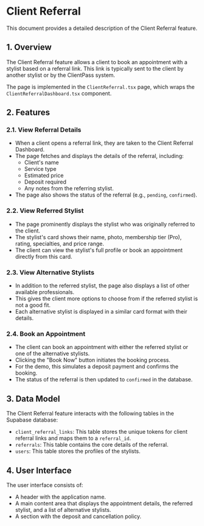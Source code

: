 # Client Referral

This document provides a detailed description of the Client Referral feature.

## 1. Overview

The Client Referral feature allows a client to book an appointment with a stylist based on a referral link. This link is typically sent to the client by another stylist or by the ClientPass system.

The page is implemented in the `ClientReferral.tsx` page, which wraps the `ClientReferralDashboard.tsx` component.

## 2. Features

### 2.1. View Referral Details

- When a client opens a referral link, they are taken to the Client Referral Dashboard.
- The page fetches and displays the details of the referral, including:
    - Client's name
    - Service type
    - Estimated price
    - Deposit required
    - Any notes from the referring stylist.
- The page also shows the status of the referral (e.g., `pending`, `confirmed`).

### 2.2. View Referred Stylist

- The page prominently displays the stylist who was originally referred to the client.
- The stylist's card shows their name, photo, membership tier (Pro), rating, specialties, and price range.
- The client can view the stylist's full profile or book an appointment directly from this card.

### 2.3. View Alternative Stylists

- In addition to the referred stylist, the page also displays a list of other available professionals.
- This gives the client more options to choose from if the referred stylist is not a good fit.
- Each alternative stylist is displayed in a similar card format with their details.

### 2.4. Book an Appointment

- The client can book an appointment with either the referred stylist or one of the alternative stylists.
- Clicking the "Book Now" button initiates the booking process.
- For the demo, this simulates a deposit payment and confirms the booking.
- The status of the referral is then updated to `confirmed` in the database.

## 3. Data Model

The Client Referral feature interacts with the following tables in the Supabase database:

- `client_referral_links`: This table stores the unique tokens for client referral links and maps them to a `referral_id`.
- `referrals`: This table contains the core details of the referral.
- `users`: This table stores the profiles of the stylists.

## 4. User Interface

The user interface consists of:

- A header with the application name.
- A main content area that displays the appointment details, the referred stylist, and a list of alternative stylists.
- A section with the deposit and cancellation policy.
